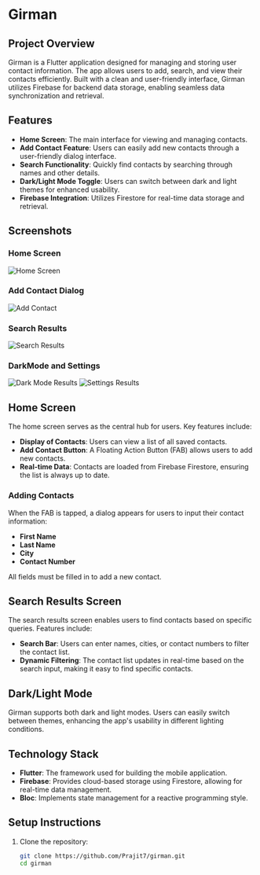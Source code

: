 # Girman

## Project Overview

Girman is a Flutter application designed for managing and storing user contact information. The app allows users to add, search, and view their contacts efficiently. Built with a clean and user-friendly interface, Girman utilizes Firebase for backend data storage, enabling seamless data synchronization and retrieval.

## Features

- **Home Screen**: The main interface for viewing and managing contacts.
- **Add Contact Feature**: Users can easily add new contacts through a user-friendly dialog interface.
- **Search Functionality**: Quickly find contacts by searching through names and other details.
- **Dark/Light Mode Toggle**: Users can switch between dark and light themes for enhanced usability.
- **Firebase Integration**: Utilizes Firestore for real-time data storage and retrieval.

## Screenshots

### Home Screen
![Home Screen](assets/home.jpg)

### Add Contact Dialog
![Add Contact](assets/add.jpg)

### Search Results
![Search Results](assets/fetch.jpg)

### DarkMode and Settings
![Dark Mode Results](assets/dark.jpeg)
![Settings Results](assets/settings.jpeg)



## Home Screen

The home screen serves as the central hub for users. Key features include:

- **Display of Contacts**: Users can view a list of all saved contacts.
- **Add Contact Button**: A Floating Action Button (FAB) allows users to add new contacts.
- **Real-time Data**: Contacts are loaded from Firebase Firestore, ensuring the list is always up to date.

### Adding Contacts

When the FAB is tapped, a dialog appears for users to input their contact information:

- **First Name**
- **Last Name**
- **City**
- **Contact Number**

All fields must be filled in to add a new contact.

## Search Results Screen

The search results screen enables users to find contacts based on specific queries. Features include:

- **Search Bar**: Users can enter names, cities, or contact numbers to filter the contact list.
- **Dynamic Filtering**: The contact list updates in real-time based on the search input, making it easy to find specific contacts.

## Dark/Light Mode

Girman supports both dark and light modes. Users can easily switch between themes, enhancing the app's usability in different lighting conditions.

## Technology Stack

- **Flutter**: The framework used for building the mobile application.
- **Firebase**: Provides cloud-based storage using Firestore, allowing for real-time data management.
- **Bloc**: Implements state management for a reactive programming style.

## Setup Instructions

1. Clone the repository:
   ```bash
   git clone https://github.com/Prajit7/girman.git
   cd girman
